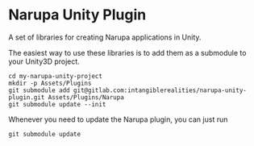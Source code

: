 # Narupa Unity Plugin

A set of libraries for creating Narupa applications in Unity.

The easiest way to use these libraries is to add them as a submodule to your 
Unity3D project.

```
cd my-narupa-unity-project
mkdir -p Assets/Plugins 
git submodule add git@gitlab.com:intangiblerealities/narupa-unity-plugin.git Assets/Plugins/Narupa
git submodule update --init 
```

Whenever you need to update the Narupa plugin, you can just run

```
git submodule update
```
